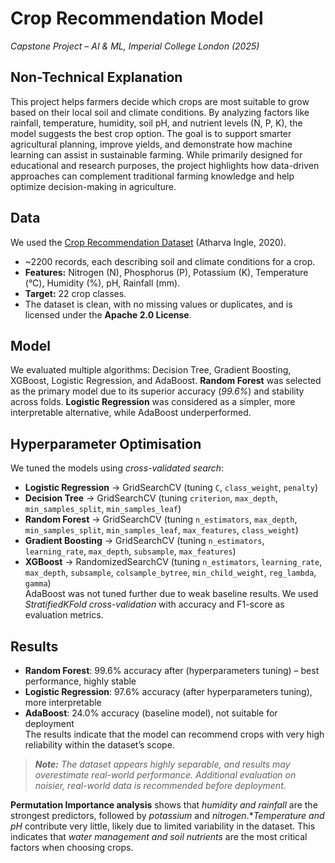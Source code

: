 # Crop Recommendation Model
*Capstone Project – AI & ML, Imperial College London (2025)*

## Non-Technical Explanation
This project helps farmers decide which crops are most suitable to grow based on their local soil and climate conditions. By analyzing factors like rainfall, temperature, humidity, soil pH, and nutrient levels (N, P, K), the model suggests the best crop option. The goal is to support smarter agricultural planning, improve yields, and demonstrate how machine learning can assist in sustainable farming. While primarily designed for educational and research purposes, the project highlights how data-driven approaches can complement traditional farming knowledge and help optimize decision-making in agriculture.

## Data
We used the [Crop Recommendation Dataset](https://www.kaggle.com/datasets/atharvaingle/crop-recommendation-dataset/data) (Atharva Ingle, 2020).  
- ~2200 records, each describing soil and climate conditions for a crop.  
- **Features:** Nitrogen (N), Phosphorus (P), Potassium (K), Temperature (°C), Humidity (%), pH, Rainfall (mm).  
- **Target:** 22 crop classes.  
- The dataset is clean, with no missing values or duplicates, and is licensed under the **Apache 2.0 License**.


## Model
We evaluated multiple algorithms: Decision Tree, Gradient Boosting, XGBoost, Logistic Regression, and AdaBoost. **Random Forest** was selected as the primary model due to its superior accuracy (*99.6%*) and stability across folds.  **Logistic Regression** was considered as a simpler, more interpretable alternative, while AdaBoost underperformed.

## Hyperparameter Optimisation
We tuned the models using *cross-validated search*:  
- **Logistic Regression** → GridSearchCV (tuning `C`, `class_weight`, `penalty`)  
- **Decision Tree** → GridSearchCV (tuning `criterion`, `max_depth`, `min_samples_split`, `min_samples_leaf`)  
- **Random Forest** → GridSearchCV (tuning `n_estimators`, `max_depth`, `min_samples_split`, `min_samples_leaf`, `max_features`, `class_weight`)  
- **Gradient Boosting** → GridSearchCV (tuning `n_estimators`, `learning_rate`, `max_depth`, `subsample`, `max_features`)  
- **XGBoost** → RandomizedSearchCV (tuning `n_estimators`, `learning_rate`, `max_depth`, `subsample`, `colsample_bytree`, `min_child_weight`, `reg_lambda`, `gamma`)  
AdaBoost was not tuned further due to weak baseline results. We used *StratifiedKFold cross-validation* with accuracy and F1-score as evaluation metrics.

## Results
- **Random Forest**: 99.6% accuracy after (hyperparameters tuning) – best performance, highly stable  
- **Logistic Regression**: 97.6% accuracy (after hyperparameters tuning), more interpretable  
- **AdaBoost**: 24.0% accuracy (baseline model), not suitable for deployment  
The results indicate that the model can recommend crops with very high reliability within the dataset’s scope.

> ***Note:** The dataset appears highly separable, and results may overestimate real-world performance. Additional evaluation on noisier, real-world data is recommended before deployment.*

**Permutation Importance analysis** shows that *humidity and rainfall* are the strongest predictors, followed by *potassium* and *nitrogen*.**Temperature and pH* contribute very little, likely due to limited variability in the dataset. This indicates that *water management and soil nutrients* are the most critical factors when choosing crops.